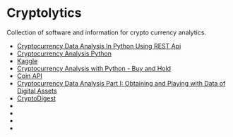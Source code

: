 # Cryptolytics
Collection of software and information for crypto currency analytics.

- [Cryptocurrency Data Analysis In Python Using REST Api](https://towardsdatascience.com/cryptocurrency-data-analysis-in-python-using-rest-api-8c28234e5fd)
- [Cryptocurrency Analysis Python](https://github.com/triestpa/Cryptocurrency-Analysis-Python)
- [Kaggle](https://www.kaggle.com/anmolhanda/cryptocurrency-analysis)
- [Cryptocurrency Analysis with Python - Buy and Hold](https://romanorac.github.io/cryptocurrency/analysis/2017/12/25/cryptocurrency-analysis-with-python-part2.html)
- [Coin API](https://www.coinapi.io/)
- [Cryptocurrency Data Analysis Part I: Obtaining and Playing with Data of Digital Assets](https://medium.com/@eliquinox/cryptocurrency-data-analysis-part-i-obtaining-and-playing-with-data-of-digital-assets-2a963a72703b)
- [CryptoDigest](https://www.cryptodigest.com/news/)
- []()
- []()
- []()
- []()